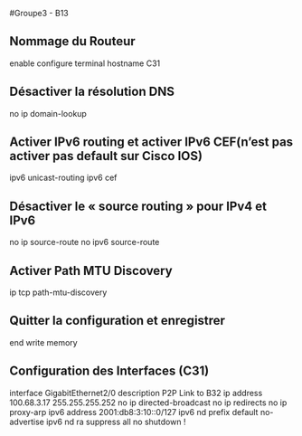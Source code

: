 #Groupe3 - B13

## Nommage du Routeur
enable
configure terminal
hostname C31

## Désactiver la résolution DNS
no ip domain-lookup

## Activer IPv6 routing et activer IPv6 CEF(n’est pas activer pas default sur Cisco IOS)
ipv6 unicast-routing
ipv6 cef

## Désactiver le « source routing » pour IPv4 et IPv6
no ip source-route
no ipv6 source-route

## Activer Path MTU Discovery
ip tcp path-mtu-discovery

## Quitter la configuration et enregistrer
end
write memory

## Configuration des Interfaces (C31)
interface GigabitEthernet2/0
description P2P Link to B32
ip address 100.68.3.17 255.255.255.252
no ip directed-broadcast
no ip redirects
no ip proxy-arp
ipv6 address 2001:db8:3:10::0/127
ipv6 nd prefix default no-advertise
ipv6 nd ra suppress all
no shutdown
!

